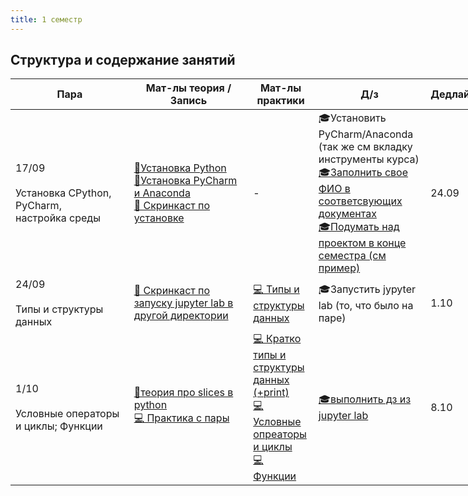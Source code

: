 ```yaml
---
title: 1 семестр
---
```


## Структура и содержание занятий

<table class="tg" style="undefined;table-layout: fixed; width: 753px">
<colgroup>
<col style="width: 232px">
<col style="width: 230px">
<col style="width: 106px">
<col style="width: 185px">
</colgroup>
<thead>
  <tr>
    <th class="tg-c3ow">Пара</th>
    <th class="tg-c3ow">Мат-лы теория /<br>Запись</th>
    <th class="tg-c3ow">Мат-лы<br>практики</th>
    <th class="tg-c3ow">Д/з</th>
    <th class="tg-c3ow">Дедлайн</th>
  </tr>
</thead>
<tbody>
  <tr>
    <td class="tg-0pky">17/09<br><br>Установка   CPython, PyСharm,<br>настройка среды</td>
    <td class="tg-0pky"><a href="https://drive.google.com/file/d/1uJTuNXo1CBN-ujcjbW7DutYlJjxq96LM/view?usp=sharing" target="_blank" rel="noopener noreferrer">📄Установка Python</a><br><a href="https://drive.google.com/drive/folders/1Snhi7DKWnlCBJfayHC2s8TEx0fLSKDbu" target="_blank" rel="noopener noreferrer">📄Установка PyCharm и Anaconda</a><br><a href="https://drive.google.com/file/d/1RQVsCD3sRXn_UriPjHoh5Y0TSOzmD0kI/view?usp=sharing" target="_blank" rel="noopener noreferrer">🛑 Скринкаст по установке</a><br></td>
    <td class="tg-c3ow">-</td>
    <td class="tg-c3ow">🎓Установить PyCharm/Anaconda (так же см вкладку инструменты курса)<br><a href="https://drive.google.com/drive/folders/1icJClM3hsQnxlxniidZMvJD-Po713K8w" target="_blank" rel="noopener noreferrer">🎓Заполнить свое ФИО в соответсвующих документах</a><br><a href="https://docs.google.com/spreadsheets/d/1553U-B6Tma7EfMIgbIfIYDuRZcma8XhZGONlbLcb8vU/edit?usp=sharing" target="_blank" rel="noopener noreferrer">🎓Подумать над проектом в конце семестра (см пример)</a><br></td>
    <td class="tg-c3ow">24.09</td>
  </tr>
  <tr>
    <td class="tg-0pky">24/09<br><br>Типы и структуры данных</td>
    <td class="tg-0pky"><a href="https://drive.google.com/file/d/1l1yatCegm1ADlj5raG9ejs23CXddvQjw/view?usp=sharing" target="_blank" rel="noopener noreferrer">🛑 Скринкаст по запуску jupyter lab в другой директории</a><br></td>
    <td class="tg-c3ow"><a href="https://drive.google.com/file/d/17bmZYNgIUVDP-6O55xcvfSRv5qXloYUw/view?usp=sharing" target="_blank" rel="noopener noreferrer">💻 Типы и структуры данных</a><br></td>
    <td class="tg-c3ow">🎓Запустить jypyter lab (то, что было на паре)</td>
    <td class="tg-c3ow">1.10</td>
  </tr>  
    <tr>
    <td class="tg-0pky">1/10<br><br>Условные операторы и циклы; Функции</td>
    <td class="tg-0pky"><a href="https://habr.com/ru/post/89456/" target="_blank" rel="noopener noreferrer">📄теория про slices в python </a><br> <a href="https://drive.google.com/file/d/1HHkGJlkGWeK7Rp9oYH9eksYdALa7DVcl/view?usp=sharing" target="_blank" rel="noopener noreferrer">💻 Практика с пары </a><br></td>
    <td class="tg-c3ow"><a href="https://drive.google.com/file/d/1rAD8FSdgrhg4Guphh868IQ4qYrxiJSsl/view?usp=sharing" target="_blank" rel="noopener noreferrer">💻 Кратко типы и структуры данных (+print) </a><br><a href="https://drive.google.com/file/d/14Yi_FpdRaDkzDGsYe9azAfM30MmVoqmS/view?usp=sharing" target="_blank" rel="noopener noreferrer">💻 Условные опреаторы и циклы </a><br><a href="https://drive.google.com/file/d/1l7o41Sat3dzIXS5chQWRAordrnv469kG/view?usp=sharing" target="_blank" rel="noopener noreferrer">💻 Функции </a><br></td>
    <td class="tg-c3ow"><a href="https://drive.google.com/file/d/1HKzEGk2s04DvjGmDQENDccgqbR08-hqu/view?usp=sharing" target="_blank" rel="noopener noreferrer">🎓выполнить дз из jupyter lab </a></td>
    <td class="tg-c3ow">8.10</td>
      
</tbody>
</table>
